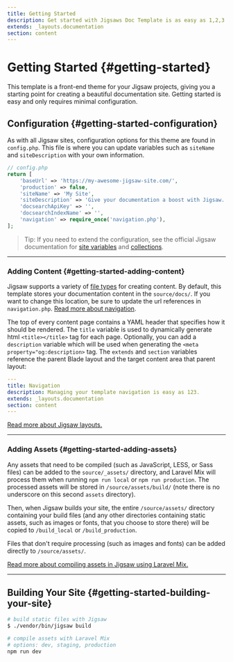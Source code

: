 ```yaml
---
title: Getting Started
description: Get started with Jigsaws Doc Template is as easy as 1,2,3.
extends: _layouts.documentation
section: content
---
```


# Getting Started {#getting-started}

This template is a front-end theme for your Jigsaw projects, giving you a starting point for creating a beautiful documentation site. Getting started is easy and only requires minimal configuration.

## Configuration {#getting-started-configuration}

As with all Jigsaw sites, configuration options for this theme are found in `config.php`. This file is where you can update variables such as `siteName` and `siteDescription` with your own information.

```php
// config.php
return [
    'baseUrl' => 'https://my-awesome-jigsaw-site.com/',
    'production' => false,
    'siteName' => 'My Site',
    'siteDescription' => 'Give your documentation a boost with Jigsaw.',
    'docsearchApiKey' => '',
    'docsearchIndexName' => '',
    'navigation' => require_once('navigation.php'),
];
```

> Tip: If you need to extend the configuration, see the official Jigsaw documentation for [site variables](https://jigsaw.tighten.co/docs/site-variables/) and [collections](https://jigsaw.tighten.co/docs/collections/).

---

### Adding Content {#getting-started-adding-content}

Jigsaw supports a variety of [file types](http://jigsaw.tighten.co/docs/content-other-file-types/) for creating content. By default, this template stores your documentation content in the `source/docs/`. If you want to change this location, be sure to update the url references in `navigation.php`. [Read more about navigation](/docs/navigation).

The top of every content page contains a YAML header that specifies how it should be rendered. The `title` variable is used to dynamically generate html `<title></title>` tag for each page. Optionally, you can add a `description` variable which will be used when generating the `<meta property="og:description>` tag. The `extends` and `section` variables reference the parent Blade layout and the target content area that parent layout:

```yaml
---
title: Navigation
description: Managing your template navigation is easy as 123.
extends: _layouts.documentation
section: content
---
```

[Read more about Jigsaw layouts.](/docs/extending)

---

### Adding Assets {#getting-started-adding-assets}

Any assets that need to be compiled (such as JavaScript, LESS, or Sass files) can be added to the `source/_assets/` directory, and Laravel Mix will process them when running `npm run local` or `npm run production`. The processed assets will be stored in `/source/assets/build/` (note there is no underscore on this second `assets` directory).

Then, when Jigsaw builds your site, the entire `/source/assets/` directory containing your build files (and any other directories containing static assets, such as images or fonts, that you choose to store there) will be copied to `/build_local` or `/build_production`.

Files that don't require processing (such as images and fonts) can be added directly to `/source/assets/`.

[Read more about compiling assets in Jigsaw using Laravel Mix.](http://jigsaw.tighten.co/docs/compiling-assets/)

---

## Building Your Site {#getting-started-building-your-site}

```bash
# build static files with Jigsaw
$ ./vendor/bin/jigsaw build

# compile assets with Laravel Mix
# options: dev, staging, production
npm run dev
```
